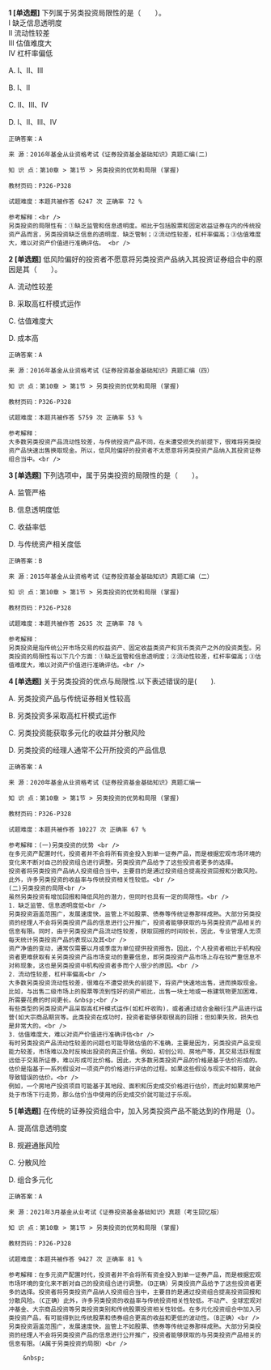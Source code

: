 **1 [单选题]** 下列属于另类投资局限性的是（　　）。 <br />
Ⅰ 缺乏信息透明度 <br />
Ⅱ 流动性较差 <br />
Ⅲ 估值难度大 <br />
Ⅳ 杠杆率偏低

A. Ⅰ、Ⅱ、Ⅲ

B. Ⅰ、Ⅱ

C. Ⅱ、Ⅲ、Ⅳ

D. Ⅰ、Ⅱ、Ⅲ、Ⅳ 

```
正确答案：A

来 源：2016年基金从业资格考试《证券投资基金基础知识》真题汇编(二)

知 识 点：第10章 > 第1节 > 另类投资的优势和局限 (掌握)

教材页码：P326-P328

试题难度：本题共被作答 6247 次 正确率 72 %

参考解释：<br />
另类投资的局限性有：①缺乏监管和信息透明度。相比于包括股票和固定收益证券在内的传统投资产品而言，另类投资缺乏信息的透明度．缺乏管制；②流动性较差，杠杆率偏高；③估值难度大，难以对资产价值进行准确评估。 <br />
```


**2 [单选题]** 
低风险偏好的投资者不愿意将另类投资产品纳入其投资证券组合中的原因是其（　　）。

A. 流动性较差

B. 采取高杠杆模式运作

C. 估值难度大

D. 成本高

```
正确答案：A

来 源：2016年基金从业资格考试《证券投资基金基础知识》真题汇编（四）

知 识 点：第10章 > 第1节 > 另类投资的优势和局限 (掌握)

教材页码：P326-P328

试题难度：本题共被作答 5759 次 正确率 53 %

参考解释：
大多数另类投资产品流动性较差，与传统投资产品不同，在未遭受损失的前提下，很难将另类投资产品快速出售换取现金。所以，低风险偏好的投资者不太愿意将另类投资产品纳入其投资证券组合当中。<br />

```


**3 [单选题]** 
下列选项中，属于另类投资的局限性的是（　　）。

A. 监管严格

B. 信息透明度低

C. 收益率低

D. 与传统资产相关度低

```
正确答案：B

来 源：2015年基金从业资格考试《证券投资基金基础知识》真题汇编（二）

知 识 点：第10章 > 第1节 > 另类投资的优势和局限 (掌握)

教材页码：P326-P328

试题难度：本题共被作答 2635 次 正确率 78 %

参考解释：
另类投资是指传统公开市场交易的权益资产、固定收益类资产和货币类资产之外的投资类型。另类投资的局限性有以下几个方面：①缺乏监管和信息透明度；②流动性较差，杠杆率偏高；③估值难度大，难以对资产价值进行准确评估。<br />

```


**4 [单选题]** 关于另类投资的优点与局限性.以下表述错误的是(&emsp;&emsp;).

A. 另类投资产品与传统证券相关性较高

B. 另类投资多采取高杠杆模式运作

C. 另类投资能获取多元化的收益并分散风险

D. 另类投资的经理人通常不公开所投资的产品信息

```
正确答案：A

来 源：2020年基金从业资格考试《证券投资基金基础知识》真题汇编一

知 识 点：第10章 > 第1节 > 另类投资的优势和局限 (掌握)

教材页码：P326-P328

试题难度：本题共被作答 10227 次 正确率 67 %

参考解释：(一)另类投资的优势 <br />
在多元资产配置时代，投资者并不会将所有资金投入到单一证券产品，而是根据宏观市场环境的变化来不断对自己的投资组合进行调整。另类投资产品给予了这些投资者更多的选择。
投资者将另类投资产品纳人投资组合当中，主要目的是通过投资组合提高投资回报和分散风险。此外，许多另类投资的收益率与传统投资相关性较低。<br />
(二)另类投资的局限<br />
虽然另类投资有增加回报和降低风险的潜力，但同时也具有一定的局限性。<br />
1．缺乏监管、信息透明度低<br />
另类投资涵盖范围广，发展速度快，监管上不如股票、债券等传统证券那样成熟。大部分另类投资的经理人不会将另类投资产品的信息进行公开推广，投资者能够获取的与另类投资产品相关的信息有限。同时，由于另类投资产品流动性较差，获取回报的时间较长，因此，专业管理人无须每天统计另类投资产品的表现以及其<br />
资产净值的变动，通常仅需要以月或季度为单位提供投资报告。因此，个人投资者相比于机构投资者更难获取有关另类投资产品市场变动的重要信息，即另类投资产品市场上存在较严重信息不对称现象，这也是另类投资中机构投资者多而个人很少的原因。<br />
2．流动性较差，杠杆率偏高<br />
大多数另类投资流动性较差，很难在不遭受损失的前提下，将资产快速地出售，进而换取现金。比如，与出售二级市场上的股票等流到性好的资产相比，出售一块土地或一栋建筑物更加困难，所需要花费的时间更长。&nbsp;<br />
有些类型的另类投资产品采取高杠杆模式运作(如杠杆收购)，或者通过结合金融衍生产品进行运营(如大宗商品期货等。此类投资在成功时，投资者能够获取很高的回报；但如果失败，损失也是非常大的。<br />
3．估值难度大，难以对资产价值进行准确评估<br />
有时另类投资产品流动性较差的问题也可能导致估值的不准确，主要是因为，另类投资产品变现能力较差，市场难以及时反映出投资的真正价值。例如，初创公司、房地产等，其交易活跃程度远低于交易所证券，难以形成可比价格。因此，大多数另类投资产品的价格是基于估价形成的。估价是指基于一系列假设对一项资产的价格进行评估的过程。如果这些假设与现实不相符，就会导致错误的估价。<br />
例如，一个房地产投资项目可能基于其地段、面积和历史成交价格进行估价，而此时如果房地产处于市场下行走势，那么估价当中使用的历史成交价就可能过于乐观。
```


**5 [单选题]** 在传统的证券投资组合中，加入另类投资产品不能达到的作用是（）。

A. 提高信息透明度

B. 规避通胀风险

C. 分散风险

D. 组合多元化

```
正确答案：A

来 源：2021年3月基金从业考试《证券投资基金基础知识》真题（考生回忆版）

知 识 点：第10章 > 第1节 > 另类投资的优势和局限 (掌握)

教材页码：P326-P328

试题难度：本题共被作答 9427 次 正确率 81 %

参考解释：在多元资产配置时代，投资者并不会将所有资金投入到单一证券产品，而是根据宏观市场环境的变化来不断对自己的投资组合进行调整。（D正确）另类投资产品给予了这些投资者更多的选择。投资者将另类投资产品纳人投资组合当中，主要目的是通过投资组合提高投资回报和分散风险。（C正确）此外，许多另类投资的收益率与传统投资相关性较低。不动产、全球宏观对冲基金、大宗商品投资等另类投资类别和传统股票投资相关性较低。在多元化投资组合中加入另类投资产品，有可能得到比传统股票和债券组合更高的收益和更低的波动性。（B正确）<br />
另类投资涵盖范围广，发展速度快，监管上不如股票、债券等传统证券那样成熟。大部分另类投资的经理人不会将另类投资产品的信息进行公开推广，投资者能够获取的与另类投资产品相关的信息有限。（A属于另类投资的局限）<br />

	&nbsp;

```

